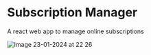 # Subscription Manager

A react web app to manage online subscriptions

![Image 23-01-2024 at 22 26](https://github.com/a1ym/Subscription-manager/assets/42443922/43bf161f-5fa7-45f6-a9b2-932138db1e53)
